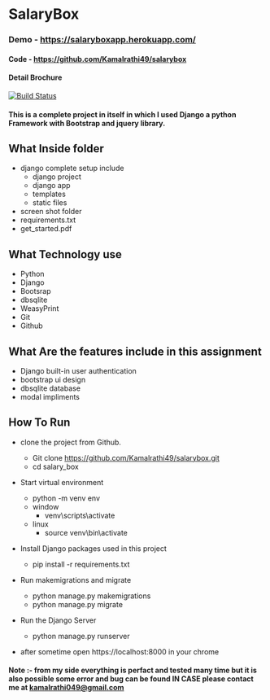 # SalaryBox
### Demo - https://salaryboxapp.herokuapp.com/
#### Code - https://github.com/Kamalrathi49/salarybox
#### Detail Brochure

[![Build Status](https://travis-ci.org/joemccann/dillinger.svg?branch=master)](https://travis-ci.org/joemccann/dillinger)

#### This is a complete project in itself in which I used Django a python Framework with Bootstrap and jquery library.
## What Inside folder
- django complete setup include
    - django project
    - django app
    - templates
    - static files
- screen shot folder
- requirements.txt
- get_started.pdf

## What Technology use
- Python
- Django
- Bootsrap
- dbsqlite
- WeasyPrint
- Git
- Github

## What Are the features include in this assignment
- Django built-in user authentication
- bootstrap ui design
- dbsqlite database
- modal impliments

## How To Run 
- clone the project from Github.
  -  Git clone https://github.com/Kamalrathi49/salarybox.git
  -  cd salary_box
- Start virtual environment
  - python -m venv env
  - window
    - venv\scripts\activate
  - linux
    - source venv\bin\activate
- Install Django packages used in this project
  - pip install -r requirements.txt

- Run makemigrations and migrate
  - python manage.py makemigrations
  - python manage.py migrate

- Run the Django Server
  - python manage.py runserver

- after sometime open  https://localhost:8000  in your chrome
#### Note :- from my side everything is perfact and tested many time but it is also possible some error and bug can be found IN CASE please contact me at kamalrathi049@gmail.com

